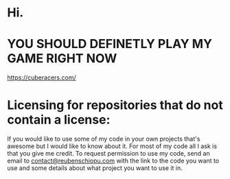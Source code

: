 <!---
MangoCoder360/MangoCoder360 is a ✨ special ✨ repository because its `README.md` (this file) appears on your GitHub profile.
You can click the Preview link to take a look at your changes.
--->
# Hi.
# YOU SHOULD DEFINETLY PLAY MY GAME RIGHT NOW

https://cuberacers.com/

# Licensing for repositories that do not contain a license:
If you would like to use some of my code in your own projects that's awesome but I would like to know about it. For most of my code all I ask is that you give me credit. To request permission to use my code, send an email to contact@reubenschiopu.com with the link to the code you want to use and some details about what project you want to use it in.
